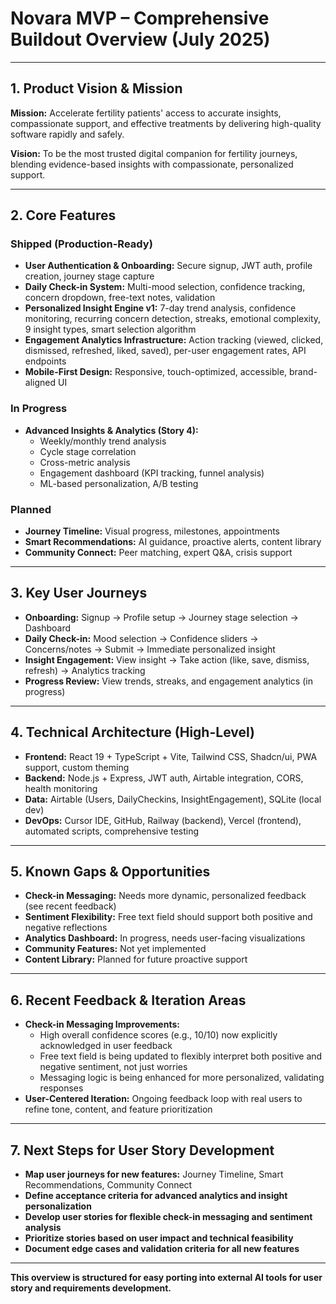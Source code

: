 # Novara MVP – Comprehensive Buildout Overview (July 2025)

---

## 1. Product Vision & Mission
**Mission:** Accelerate fertility patients' access to accurate insights, compassionate support, and effective treatments by delivering high-quality software rapidly and safely.

**Vision:** To be the most trusted digital companion for fertility journeys, blending evidence-based insights with compassionate, personalized support.

---

## 2. Core Features

### Shipped (Production-Ready)
- **User Authentication & Onboarding:** Secure signup, JWT auth, profile creation, journey stage capture
- **Daily Check-in System:** Multi-mood selection, confidence tracking, concern dropdown, free-text notes, validation
- **Personalized Insight Engine v1:** 7-day trend analysis, confidence monitoring, recurring concern detection, streaks, emotional complexity, 9 insight types, smart selection algorithm
- **Engagement Analytics Infrastructure:** Action tracking (viewed, clicked, dismissed, refreshed, liked, saved), per-user engagement rates, API endpoints
- **Mobile-First Design:** Responsive, touch-optimized, accessible, brand-aligned UI

### In Progress
- **Advanced Insights & Analytics (Story 4):**
  - Weekly/monthly trend analysis
  - Cycle stage correlation
  - Cross-metric analysis
  - Engagement dashboard (KPI tracking, funnel analysis)
  - ML-based personalization, A/B testing

### Planned
- **Journey Timeline:** Visual progress, milestones, appointments
- **Smart Recommendations:** AI guidance, proactive alerts, content library
- **Community Connect:** Peer matching, expert Q&A, crisis support

---

## 3. Key User Journeys
- **Onboarding:** Signup → Profile setup → Journey stage selection → Dashboard
- **Daily Check-in:** Mood selection → Confidence sliders → Concerns/notes → Submit → Immediate personalized insight
- **Insight Engagement:** View insight → Take action (like, save, dismiss, refresh) → Analytics tracking
- **Progress Review:** View trends, streaks, and engagement analytics (in progress)

---

## 4. Technical Architecture (High-Level)
- **Frontend:** React 19 + TypeScript + Vite, Tailwind CSS, Shadcn/ui, PWA support, custom theming
- **Backend:** Node.js + Express, JWT auth, Airtable integration, CORS, health monitoring
- **Data:** Airtable (Users, DailyCheckins, InsightEngagement), SQLite (local dev)
- **DevOps:** Cursor IDE, GitHub, Railway (backend), Vercel (frontend), automated scripts, comprehensive testing

---

## 5. Known Gaps & Opportunities
- **Check-in Messaging:** Needs more dynamic, personalized feedback (see recent feedback)
- **Sentiment Flexibility:** Free text field should support both positive and negative reflections
- **Analytics Dashboard:** In progress, needs user-facing visualizations
- **Community Features:** Not yet implemented
- **Content Library:** Planned for future proactive support

---

## 6. Recent Feedback & Iteration Areas
- **Check-in Messaging Improvements:**
  - High overall confidence scores (e.g., 10/10) now explicitly acknowledged in user feedback
  - Free text field is being updated to flexibly interpret both positive and negative sentiment, not just worries
  - Messaging logic is being enhanced for more personalized, validating responses
- **User-Centered Iteration:** Ongoing feedback loop with real users to refine tone, content, and feature prioritization

---

## 7. Next Steps for User Story Development
- **Map user journeys for new features:** Journey Timeline, Smart Recommendations, Community Connect
- **Define acceptance criteria for advanced analytics and insight personalization**
- **Develop user stories for flexible check-in messaging and sentiment analysis**
- **Prioritize stories based on user impact and technical feasibility**
- **Document edge cases and validation criteria for all new features**

---

**This overview is structured for easy porting into external AI tools for user story and requirements development.** 